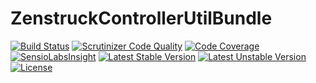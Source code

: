 # ZenstruckControllerUtilBundle

[![Build Status](https://travis-ci.org/kbond/ZenstruckControllerUtilBundle.png?branch=master)](https://travis-ci.org/kbond/ZenstruckControllerUtilBundle)
[![Scrutinizer Code Quality](https://scrutinizer-ci.com/g/kbond/ZenstruckControllerUtilBundle/badges/quality-score.png?s=1c229d4ecb6824b436cf5fd8e024ee0fd7a2a1f1)](https://scrutinizer-ci.com/g/kbond/ZenstruckControllerUtilBundle/)
[![Code Coverage](https://scrutinizer-ci.com/g/kbond/ZenstruckControllerUtilBundle/badges/coverage.png?s=5094ac6a8973914a3cbcb781a4c4133447cba089)](https://scrutinizer-ci.com/g/kbond/ZenstruckControllerUtilBundle/)
[![SensioLabsInsight](https://insight.sensiolabs.com/projects/026a7c2c-45e1-4adf-b86d-2ac8e5eeef5a/mini.png)](https://insight.sensiolabs.com/projects/026a7c2c-45e1-4adf-b86d-2ac8e5eeef5a)
[![Latest Stable Version](https://poser.pugx.org/zenstruck/controller-util-bundle/v/stable.png)](https://packagist.org/packages/zenstruck/controller-util-bundle)
[![Latest Unstable Version](https://poser.pugx.org/zenstruck/controller-util-bundle/v/unstable.png)](https://packagist.org/packages/zenstruck/controller-util-bundle)
[![License](https://poser.pugx.org/zenstruck/controller-util-bundle/license.png)](https://packagist.org/packages/zenstruck/controller-util-bundle)
